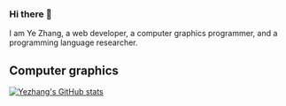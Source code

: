 ### Hi there 👋

<!--
**yezhang/yezhang** is a ✨ _special_ ✨ repository because its `README.md` (this file) appears on your GitHub profile.

Here are some ideas to get you started:

- 🔭 I’m currently working on ...
- 🌱 I’m currently learning ...
- 👯 I’m looking to collaborate on ...
- 🤔 I’m looking for help with ...
- 💬 Ask me about ...
- 📫 How to reach me: ...
- 😄 Pronouns: ...
- ⚡ Fun fact: ...
-->

I am Ye Zhang, a web developer, a computer graphics programmer, and a programming language researcher.

## Computer graphics

[![Yezhang's GitHub stats](https://github-readme-stats-yezhang.vercel.app/api?username=yezhang)](https://github.com/yezhang)
